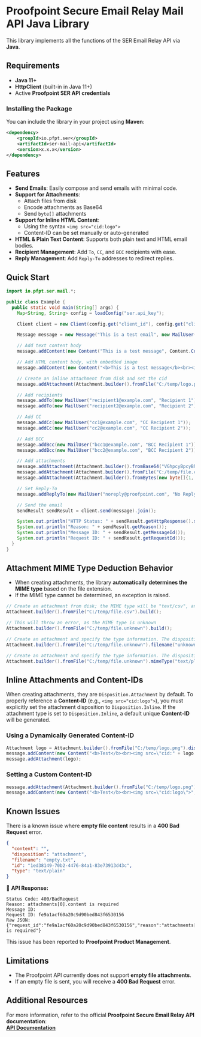 # Proofpoint Secure Email Relay Mail API Java Library

This library implements all the functions of the SER Email Relay API via **Java**.

## Requirements

- **Java 11+**
- **HttpClient** (built-in in Java 11+)
- Active **Proofpoint SER API credentials**

### Installing the Package

You can include the library in your project using **Maven**:

```xml
<dependency>
    <groupId>io.pfpt.ser</groupId>
    <artifactId>ser-mail-api</artifactId>
    <version>x.x.x</version>
</dependency>
```

## Features

- **Send Emails**: Easily compose and send emails with minimal code.
- **Support for Attachments**:
    - Attach files from disk
    - Encode attachments as Base64
    - Send `byte[]` attachments
- **Support for Inline HTML Content**:
    - Using the syntax `<img src="cid:logo">`
    - Content-ID can be set manually or auto-generated
- **HTML & Plain Text Content**: Supports both plain text and HTML email bodies.
- **Recipient Management**: Add `To`, `CC`, and `BCC` recipients with ease.
- **Reply Management**: Add `Reply-To` addresses to redirect replies.

## Quick Start

```java
import io.pfpt.ser.mail.*;

public class Example {
  public static void main(String[] args) {
    Map<String, String> config = loadConfig("ser.api_key");

    Client client = new Client(config.get("client_id"), config.get("client_secret"));

    Message message = new Message("This is a test email", new MailUser("sender@example.com", "Joe Sender"));

    // Add text content body
    message.addContent(new Content("This is a test message", Content.ContentType.TEXT));

    // Add HTML content body, with embedded image
    message.addContent(new Content("<b>This is a test message</b><br><img src=\"cid:logo\">", Content.ContentType.HTML));

    // Create an inline attachment from disk and set the cid
    message.addAttachment(Attachment.builder().fromFile("C:/temp/logo.png").dispositionInline("logo").build());

    // Add recipients
    message.addTo(new MailUser("recipient1@example.com", "Recipient 1"));
    message.addTo(new MailUser("recipient2@example.com", "Recipient 2"));

    // Add CC
    message.addCc(new MailUser("cc1@example.com", "CC Recipient 1"));
    message.addCc(new MailUser("cc2@example.com", "CC Recipient 2"));

    // Add BCC
    message.addBcc(new MailUser("bcc1@example.com", "BCC Recipient 1"));
    message.addBcc(new MailUser("bcc2@example.com", "BCC Recipient 2"));

    // Add attachments
    message.addAttachment(Attachment.builder().fromBase64("VGhpcyBpcyBhIHRlc3Qh", "test.txt").build());
    message.addAttachment(Attachment.builder().fromFile("C:/temp/file.csv").build());
    message.addAttachment(Attachment.builder().fromBytes(new byte[]{1, 2, 3}, "bytes.txt").build());

    // Set Reply-To
    message.addReplyTo(new MailUser("noreply@proofpoint.com", "No Reply"));

    // Send the email
    SendResult sendResult = client.send(message).join();

    System.out.println("HTTP Status: " + sendResult.getHttpResponse().statusCode());
    System.out.println("Reason: " + sendResult.getReason());
    System.out.println("Message ID: " + sendResult.getMessageId());
    System.out.println("Request ID: " + sendResult.getRequestId());
  }
}
```

## Attachment MIME Type Deduction Behavior

- When creating attachments, the library **automatically determines the MIME type** based on the file extension.
- If the MIME type cannot be determined, an exception is raised.

```java
// Create an attachment from disk; the MIME type will be "text/csv", and disposition will be "Disposition.Attachment"
Attachment.builder().fromFile("C:/temp/file.csv").build();

// This will throw an error, as the MIME type is unknown
Attachment.builder().fromFile("C:/temp/file.unknown").build();

// Create an attachment and specify the type information. The disposition will be "Disposition.Attachment", filename will be unknown.txt, and MIME type "text/plain"
Attachment.builder().fromFile("C:/temp/file.unknown").filename("unknown.txt").build();

// Create an attachment and specify the type information. The disposition will be "Disposition.Attachment", filename will be file.unknown, and MIME type "text/plain"
Attachment.builder().fromFile("C:/temp/file.unknown").mimeType("text/plain").build();
```

## Inline Attachments and Content-IDs

When creating attachments, they are `Disposition.Attachment` by default. To properly reference a **Content-ID** (e.g.,
`<img src="cid:logo">`), you must explicitly set the attachment disposition to `Disposition.Inline`.
If the attachment type is set to `Disposition.Inline`, a default unique **Content-ID** will be generated.

### Using a Dynamically Generated Content-ID
```java
Attachment logo = Attachment.builder().fromFile("C:/temp/logo.png").dispositionInline().build();
message.addContent(new Content("<b>Test</b><br><img src=\"cid:" + logo.getContentId() + "\">", Content.ContentType.HTML));
message.addAttachment(logo);
```

### Setting a Custom Content-ID
```java
message.addAttachment(Attachment.builder().fromFile("C:/temp/logo.png").dispositionInline("logo").build());
message.addContent(new Content("<b>Test</b><br><img src=\"cid:logo\">", Content.ContentType.HTML));
```

## Known Issues

There is a known issue where **empty file content** results in a **400 Bad Request** error.

```json
{
  "content": "",
  "disposition": "attachment",
  "filename": "empty.txt",
  "id": "1ed38149-70b2-4476-84a1-83e73913d43c",
  "type": "text/plain"
}
```

🔹 **API Response:**

```
Status Code: 400/BadRequest
Reason: attachments[0].content is required
Message ID:
Request ID: fe9a1acf60a20c9d90bed843f6530156
Raw JSON: {"request_id":"fe9a1acf60a20c9d90bed843f6530156","reason":"attachments[0].content is required"}
```

This issue has been reported to **Proofpoint Product Management**.

## Limitations
- The Proofpoint API currently does not support **empty file attachments**.
- If an empty file is sent, you will receive a **400 Bad Request** error.

## Additional Resources
For more information, refer to the official **Proofpoint Secure Email Relay API documentation**:  
[**API Documentation**](https://api-docs.ser.proofpoint.com/docs/email-submission)
